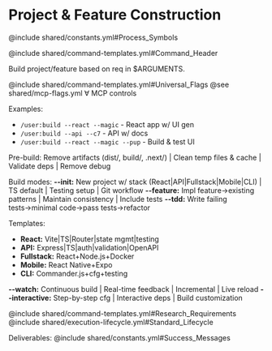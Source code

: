 # Project & Feature Construction

@include shared/constants.yml#Process_Symbols

@include shared/command-templates.yml#Command_Header

Build project/feature based on req in $ARGUMENTS.

@include shared/command-templates.yml#Universal_Flags
@see shared/mcp-flags.yml ∀ MCP controls

Examples:
- `/user:build --react --magic` - React app w/ UI gen
- `/user:build --api --c7` - API w/ docs
- `/user:build --react --magic --pup` - Build & test UI

Pre-build: Remove artifacts (dist/, build/, .next/) | Clean temp files & cache | Validate deps | Remove debug

Build modes:
**--init:** New project w/ stack (React|API|Fullstack|Mobile|CLI) | TS default | Testing setup | Git workflow
**--feature:** Impl feature→existing patterns | Maintain consistency | Include tests
**--tdd:** Write failing tests→minimal code→pass tests→refactor

Templates:
- **React:** Vite|TS|Router|state mgmt|testing
- **API:** Express|TS|auth|validation|OpenAPI
- **Fullstack:** React+Node.js+Docker
- **Mobile:** React Native+Expo
- **CLI:** Commander.js+cfg+testing

**--watch:** Continuous build | Real-time feedback | Incremental | Live reload
**--interactive:** Step-by-step cfg | Interactive deps | Build customization

@include shared/command-templates.yml#Research_Requirements
@include shared/execution-lifecycle.yml#Standard_Lifecycle

Deliverables: @include shared/constants.yml#Success_Messages